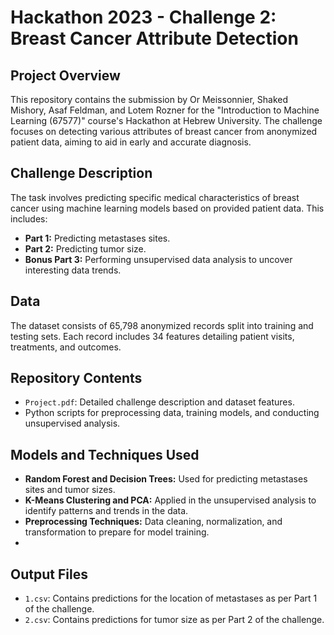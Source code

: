 # Hackathon 2023 - Challenge 2: Breast Cancer Attribute Detection

## Project Overview
This repository contains the submission by Or Meissonnier, Shaked Mishory, Asaf Feldman, and Lotem Rozner for the "Introduction to Machine Learning (67577)" course's Hackathon at Hebrew University. The challenge focuses on detecting various attributes of breast cancer from anonymized patient data, aiming to aid in early and accurate diagnosis.

## Challenge Description
The task involves predicting specific medical characteristics of breast cancer using machine learning models based on provided patient data. This includes:
- **Part 1:** Predicting metastases sites.
- **Part 2:** Predicting tumor size.
- **Bonus Part 3:** Performing unsupervised data analysis to uncover interesting data trends.

## Data
The dataset consists of 65,798 anonymized records split into training and testing sets. Each record includes 34 features detailing patient visits, treatments, and outcomes.

## Repository Contents
- `Project.pdf`: Detailed challenge description and dataset features.
- Python scripts for preprocessing data, training models, and conducting unsupervised analysis.

## Models and Techniques Used
- **Random Forest and Decision Trees:** Used for predicting metastases sites and tumor sizes.
- **K-Means Clustering and PCA:** Applied in the unsupervised analysis to identify patterns and trends in the data.
- **Preprocessing Techniques:** Data cleaning, normalization, and transformation to prepare for model training.
- 
## Output Files
- `1.csv`: Contains predictions for the location of metastases as per Part 1 of the challenge.
- `2.csv`: Contains predictions for tumor size as per Part 2 of the challenge.

